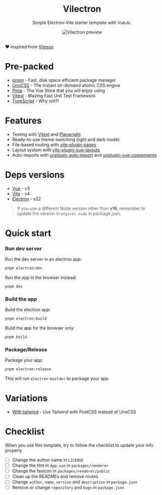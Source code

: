 <h1 align="center">
  Vilectron
</h1>

<p align="center" style="">
  Simple Electron-Vite starter template with VueJs.
</p>

<div align="center">
  <img src="https://user-images.githubusercontent.com/82361490/210195382-c8a5910b-60c5-4b32-abf9-e90db71fd6cf.png" alt="Vilectron preview" />
</div>

<br>

❤ Inspired from [Vitesse](https://github.com/antfu/vitesse)

# Pre-packed

- [pnpm](https://pnpm.io) - Fast, disk space efficient package manager
- [UnoCSS](https://github.com/unocss) - The instant on-demand atomic CSS engine
- [Pinia](https://pinia.vuejs.org) - The Vue Store that you will enjoy using
- [Vitest](https://vitest.dev) - Blazing Fast Unit Test Framework
- [TypeScript](https://www.typescriptlang.org) - Why not?!

# Features

- Testing with [Vitest](https://vitest.dev) and [Playwright](https://playwright.dev/)
- Ready-to-use theme-switching (light and dark mode)
- File-based routing with [vite-plugin-pages](https://github.com/hannoeru/vite-plugin-pages)
- Layout system with [vite-plugin-vue-layouts](https://github.com/JohnCampionJr/vite-plugin-vue-layouts)
- Auto-imports with [unplugin-auto-import](https://github.com/antfu/unplugin-auto-import) and [unplugin-vue-components](https://github.com/antfu/unplugin-vue-components)

# Deps versions

- [Vue](https://vuejs.org/) - v3
- [Vite](https://vitejs.dev/) - v4
- [Electron](https://www.electronjs.org/) - v22

> If you use a different Node version other than **v16**, remember to update the version in `engines.node` in package.json.

# Quick start

### Run dev server

Run the dev server in an electron app:
```bash
pnpm electron:dev
```

Run the app in the browser instead:
```bash
pnpm dev
```

### Build the app

Build the electron app:
```bash
pnpm electron:build
```

Build the app for the browser only:
```bash
pnpm build
```

### Package/Release

Package your app:
```bash
pnpm electron:release
```

This will run `electron-builder` to package your app.

# Variations

- [With tailwind](https://github.com/arpansaha13/vilectron/tree/tailwind-postcss) - Use Tailwind with PostCSS instead of UnoCSS

# Checklist

When you use this template, try to follow the checklist to update your info properly

- [ ] Change the author name in `LICENSE`
- [ ] Change the title in `App.vue` in `packages/renderer`
- [ ] Change the favicon in `packages/renderer/public`
- [ ] Clean up the READMEs and remove routes
- [ ] Change `author`, `name`, `version` and `description` in `package.json`
- [ ] Remove or change `repository` and `bugs` in `package.json`
